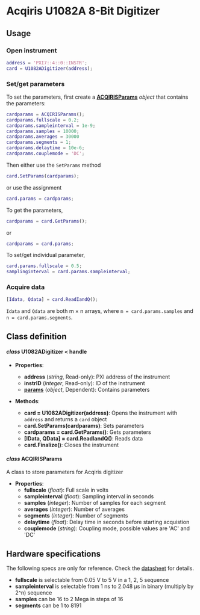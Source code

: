 # Acqiris U1082A 8-Bit Digitizer
## Usage
### Open instrument
```matlab
address = 'PXI7::4::0::INSTR';
card = U1082ADigitizer(address);
```
### Set/get parameters
To set the parameters, first create a [**ACQIRISParams**](#params) *object* that contains the parameters:
```matlab
cardparams = ACQIRISParams();
cardparams.fullscale = 0.2;
cardparams.sampleinterval = 1e-9;
cardparams.samples = 10000;
cardparams.averages = 30000
cardparams.segments = 1;
cardparams.delaytime = 10e-6;
cardparams.couplemode = 'DC';
```
Then either use the `SetParams` method
```matlab
card.SetParams(cardparams);
```
or use the assignment
```matlab
card.params = cardparams;
```
To get the parameters,
```matlab
cardparams = card.GetParams();
```
or
```matlab
cardparams = card.params;
```
To set/get individual parameter,
```matlab
card.params.fullscale = 0.5;
samplinginterval = card.params.sampleinterval;
```
### Acquire data
```matlab
[Idata, Qdata] = card.ReadIandQ();
```
`Idata` and `Qdata` are both m × n arrays, where `m = card.params.samples` and `n = card.params.segments`.

## Class definition
#### *class* U1082ADigitizer < handle
* **Properties**: 
  * **address** (*string*, Read-only): PXI address of the instrument
  * **instrID** (*integer*, Read-only): ID of the instrument
  * [**params**](#params) (*object*, Dependent): Contains parameters

* **Methods**:
  * **card = U1082ADigitizer(address)**: Opens the instrument with `address` and returns a `card` object
  * **card.SetParams(cardparams)**: Sets parameters
  * **cardparams = card.GetParams()**: Gets parameters
  * **[IData, QData] = card.ReadIandQ()**: Reads data
  * **card.Finalize()**: Closes the instrument
  
#### <a name="params"></a>*class* ACQIRISParams
A class to store parameters for Acqiris digitizer
* **Properties**:
  * **fullscale** (*float*): Full scale in volts
  * **sampleinterval** (*float*): Sampling interval in seconds
  * **samples** (*integer*): Number of samples for each segment
  * **averages** (*integer*): Number of averages
  * **segments** (*integer*): Number of segments
  * **delaytime** (*float*): Delay time in seconds before starting acquistion
  * **couplemode** (*string*): Coupling mode, possible values are 'AC' and 'DC'
  
## Hardware specifications
The following specs are only for reference. Check the [datasheet](./Specs.pdf) for details.

- **fullscale**  is selectable from 0.05 V to 5 V in a 1, 2, 5 sequence
- **sampleinterval** is selectable from 1 ns to 2.048 μs in binary (multiply by 2^n) sequence
- **samples** can be 16 to 2 Mega in steps of 16
- **segments** can be 1 to 8191
